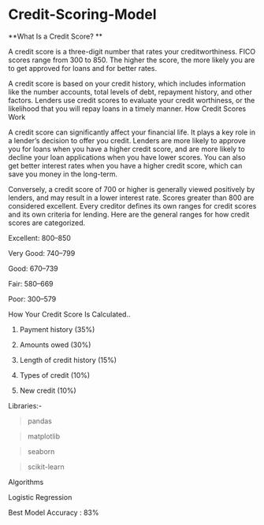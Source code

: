 # Credit-Scoring-Model
**What Is a Credit Score?
**

A credit score is a three-digit number that rates your creditworthiness. FICO scores range from 300 to 850. The higher the score, the more likely you are to get approved for loans and for better rates.

A credit score is based on your credit history, which includes information like the number accounts, total levels of debt, repayment history, and other factors. Lenders use credit scores to evaluate your credit worthiness, or the likelihood that you will repay loans in a timely manner.
How Credit Scores Work 

A credit score can significantly affect your financial life. It plays a key role in a lender’s decision to offer you credit. Lenders are more likely to approve you for loans when you have a higher credit score, and are more likely to decline your loan applications when you have lower scores. You can also get better interest rates when you have a higher credit score, which can save you money in the long-term.

Conversely, a credit score of 700 or higher is generally viewed positively by lenders, and may result in a lower interest rate. Scores greater than 800 are considered excellent. Every creditor defines its own ranges for credit scores and its own criteria for lending. Here are the general ranges for how credit scores are categorized.

Excellent: 800–850

Very Good: 740–799

Good: 670–739

Fair: 580–669

Poor: 300–579

How Your Credit Score Is Calculated..

1. Payment history (35%)
   
2. Amounts owed (30%)
   
3. Length of credit history (15%)
 
4. Types of credit (10%)
 
5. New credit (10%)

Libraries:-

> pandas

> matplotlib

> seaborn

> scikit-learn

Algorithms 

Logistic Regression

Best Model Accuracy : 83%

